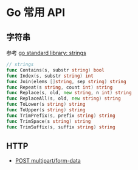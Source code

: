 # Go 常用 API

## 字符串

参考 [go standard library: strings][1]

```go
// strings
func Contains(s, substr string) bool
func Index(s, substr string) int
func Join(elems []string, sep string) string
func Repeat(s string, count int) string
func Replace(s, old, new string, n int) string
func ReplaceAll(s, old, new string) string
func ToLower(s string) string
func ToUpper(s string) string
func TrimPrefix(s, prefix string) string
func TrimSpace(s string) string
func TrimSuffix(s, suffix string) string
```

## HTTP

- [POST multipart/form-data][2]

  [1]: https://pkg.go.dev/strings
  [2]: https://stackoverflow.com/a/20397167
